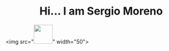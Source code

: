 <h1 align="center"> <b>Hi... I am Sergio Moreno  </b></h1> 

<img src="<img src="https://media3.giphy.com/media/v1.Y2lkPTc5MGI3NjExMjU0NTZ1Njk2YWVwNDVsZ2NtZnU4NmxkMTU5aDFtbmpicmx5NHY0ayZlcD12MV9pbnRlcm5hbF9naWZfYnlfaWQmY3Q9Zw/QYkX9IMHthYn0Y3pcG/200.webp" width="50">" width="50">
